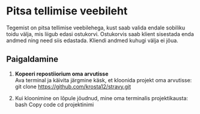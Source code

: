 # Pitsa tellimise veebileht

Tegemist on pitsa tellimise veebilehega, kust saab valida endale sobiliku toidu välja, mis liigub edasi ostukorvi.
Ostukorvis saab klient sisestada enda andmed ning need siis edastada. Kliendi andmed kuhugi välja ei jõua.

## Paigaldamine

1. **Kopeeri repostiiorium oma arvutisse**  
   Ava terminal ja käivita järgmine käsk, et kloonida projekt oma arvutisse:
   git clone https://github.com/krosta12/stravy.git

2. Kui kloonimine on lõpule jõudnud, mine oma terminalis projektikausta:
bash
Copy code
cd projektinimi
